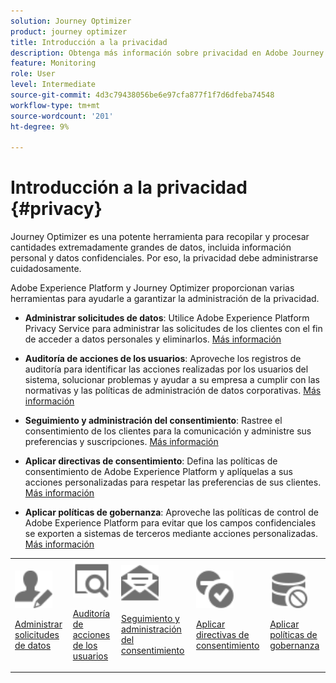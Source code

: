 ```yaml
---
solution: Journey Optimizer
product: journey optimizer
title: Introducción a la privacidad
description: Obtenga más información sobre privacidad en Adobe Journey Optimizer y Adobe Experience Platform.
feature: Monitoring
role: User
level: Intermediate
source-git-commit: 4d3c79438056be6e97cfa877f1f7d6dfeba74548
workflow-type: tm+mt
source-wordcount: '201'
ht-degree: 9%

---
```



# Introducción a la privacidad {#privacy}

Journey Optimizer es una potente herramienta para recopilar y procesar cantidades extremadamente grandes de datos, incluida información personal y datos confidenciales. Por eso, la privacidad debe administrarse cuidadosamente.

Adobe Experience Platform y Journey Optimizer proporcionan varias herramientas para ayudarle a garantizar la administración de la privacidad.

* **Administrar solicitudes de datos**: Utilice Adobe Experience Platform Privacy Service para administrar las solicitudes de los clientes con el fin de acceder a datos personales y eliminarlos. [Más información](requests.md)

* **Auditoría de acciones de los usuarios**: Aproveche los registros de auditoría para identificar las acciones realizadas por los usuarios del sistema, solucionar problemas y ayudar a su empresa a cumplir con las normativas y las políticas de administración de datos corporativas. [Más información](audit-logs.md)

* **Seguimiento y administración del consentimiento**: Rastree el consentimiento de los clientes para la comunicación y administre sus preferencias y suscripciones. [Más información](opt-out.md)

* **Aplicar directivas de consentimiento**: Defina las políticas de consentimiento de Adobe Experience Platform y aplíquelas a sus acciones personalizadas para respetar las preferencias de sus clientes. [Más información](../action/consent.md)

* **Aplicar políticas de gobernanza**: Aproveche las políticas de control de Adobe Experience Platform para evitar que los campos confidenciales se exporten a sistemas de terceros mediante acciones personalizadas. [Más información](../action/action-privacy.md)

<table>
<tr>
<td><img src="../assets/do-not-localize/icon-privacy-request.svg" width="60px"><p><a href="requests.md">Administrar solicitudes de datos</a></p></td>
<td><img src="../assets/do-not-localize/icon-privacy-audit.svg" width="60px"><p><a href="audit-logs.md">Auditoría de acciones de los usuarios</a></p></td>
<td><img src="../assets/do-not-localize/icon-privacy-optout.svg" width="60px"><p><a href="opt-out.md">Seguimiento y administración del consentimiento</a></p></td>
<td><img src="../assets/do-not-localize/icon-privacy-consent.svg" width="60px"><p><a href="../action/consent.md">Aplicar directivas de consentimiento</a></p></td>
<td><img src="../assets/do-not-localize/icon-privacy-governance.svg" width="60px"><p><a href="../action/action-privacy.md">Aplicar políticas de gobernanza</a></p></td>
</tr>
</table>
